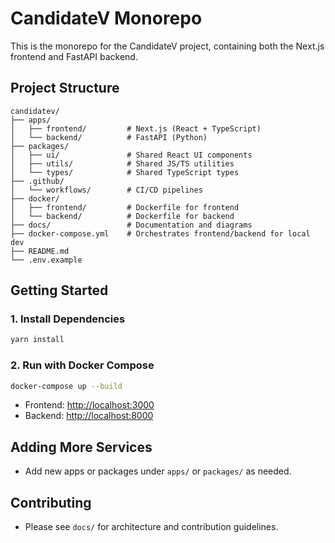 # CandidateV Monorepo

This is the monorepo for the CandidateV project, containing both the Next.js frontend and FastAPI backend.

## Project Structure

```
candidatev/
├── apps/
│   ├── frontend/         # Next.js (React + TypeScript)
│   └── backend/          # FastAPI (Python)
├── packages/
│   ├── ui/               # Shared React UI components
│   ├── utils/            # Shared JS/TS utilities
│   └── types/            # Shared TypeScript types
├── .github/
│   └── workflows/        # CI/CD pipelines
├── docker/
│   ├── frontend/         # Dockerfile for frontend
│   └── backend/          # Dockerfile for backend
├── docs/                 # Documentation and diagrams
├── docker-compose.yml    # Orchestrates frontend/backend for local dev
├── README.md
└── .env.example
```

## Getting Started

### 1. Install Dependencies

```bash
yarn install
```

### 2. Run with Docker Compose

```bash
docker-compose up --build
```

- Frontend: [http://localhost:3000](http://localhost:3000)
- Backend: [http://localhost:8000](http://localhost:8000)

## Adding More Services
- Add new apps or packages under `apps/` or `packages/` as needed.

## Contributing
- Please see `docs/` for architecture and contribution guidelines. 